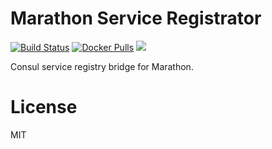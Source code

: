 # Marathon Service Registrator
[![Build Status](https://travis-ci.org/x-cray/marathon-registrator.svg?branch=master)](https://travis-ci.org/x-cray/marathon-registrator)
[![Docker Pulls](https://img.shields.io/docker/pulls/xcray/marathon-registrator.svg)](https://hub.docker.com/r/xcray/marathon-registrator/)
[![](https://badge.imagelayers.io/xcray/marathon-registrator:latest.svg)](https://imagelayers.io/?images=xcray/marathon-registrator:latest 'Get your own badge on imagelayers.io')

Consul service registry bridge for Marathon.

# License
MIT
